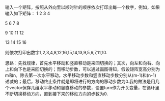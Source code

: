 
输入一个矩阵，按照从外向里以顺时针的顺序依次打印出每一个数字，例如，如果输入如下矩阵： 
1 2 3 4 

5 6 7 8 

9 10 11 12 

13 14 15 16 

则依次打印出数字1,2,3,4,8,12,16,15,14,13,9,5,6,7,11,10.


思路：先找规律，首先水平移动和竖直移动是来回切换的；其次，向左和向右、向上和向下也是来回切换的；而移动步数，可以通过画图得知，假设矩阵宽高分别为m和n，除去第一次水平移动，水平移动步数和竖直移动步数分别从(m-1)和(n-1)递减的；最后，移动终止条件就是即将进行的方向的移动步数为0.我的做法是用几个vector保存几组水平移动和竖直移动的参数，设置turn作为开关变量，在循环里不断切换移动方向，直到接下来的移动方向的步数为0.